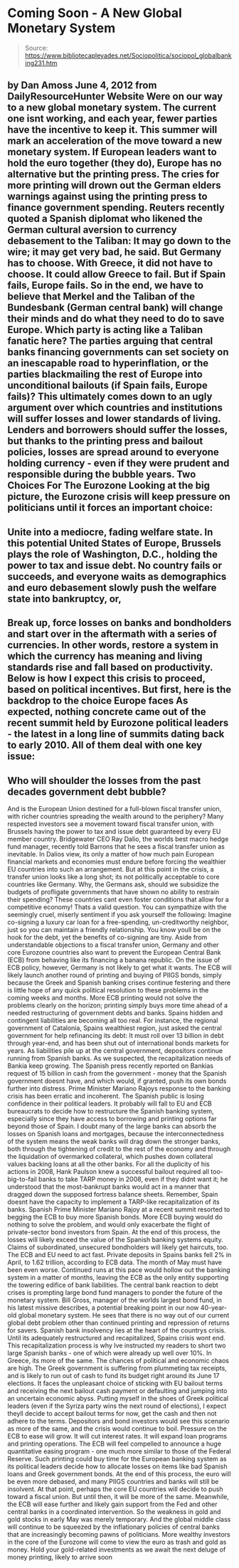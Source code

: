 # Coming Soon - A New Global Monetary System

> Source: https://www.bibliotecapleyades.net/Sociopolitica/sociopol_globalbanking231.htm

by Dan Amoss
June 4, 2012
from
DailyResourceHunter Website
Were on our way to a new global monetary system.
The current one isnt
working, and each year, fewer parties have the incentive to keep it.
This summer will mark an acceleration of the move toward a new monetary
system. If European leaders want to hold the euro together (they do), Europe
has no alternative but the printing press. The cries for more printing will
drown out the German elders warnings against using the printing press to
finance government spending.
Reuters recently quoted a Spanish diplomat who likened the German cultural
aversion to currency debasement to the Taliban:
It may go down to the wire;
it may get very bad, he said.
But Germany has to choose. With Greece, it
did not have to choose. It could allow Greece to fail. But if Spain fails,
Europe fails. So in the end, we have to believe that Merkel and the Taliban
of the Bundesbank (German central bank) will change their minds and do what
they need to do to save Europe.
Which party is acting like a Taliban fanatic here?
The parties arguing that
central banks financing governments can set society on an inescapable road
to hyperinflation, or the parties blackmailing the rest of Europe into
unconditional bailouts (if Spain fails, Europe fails)?
This ultimately comes down to an ugly argument over which countries and
institutions will suffer losses and lower standards of living.
Lenders and
borrowers should suffer the losses, but thanks to the printing press and
bailout policies, losses are spread around to everyone holding currency -
even if they were prudent and responsible during the bubble years.
Two Choices For The Eurozone
Looking at the big picture, the Eurozone crisis will keep pressure on
politicians until it forces an important choice:
-
Unite into a mediocre, fading welfare state. In this potential United States
of Europe, Brussels plays the role of
Washington, D.C., holding the power to
tax and issue debt. No country fails or succeeds, and everyone waits as
demographics and euro debasement slowly push the welfare state into
bankruptcy, or,
-
Break up, force losses on banks and bondholders and start over in the
aftermath with a series of currencies. In other words, restore a system in
which the currency has meaning and living standards rise and fall based on
productivity.
Below is how I expect this crisis to proceed, based on political incentives.
But first, here is the backdrop to the choice Europe faces
As expected, nothing concrete came out of the recent summit held by Eurozone
political leaders - the latest in a long line of summits dating back to
early 2010.
All of them deal with one key issue:
-
Who will shoulder the
losses from the past decades government debt bubble?
-
And is the European
Union destined for a full-blown fiscal transfer union, with richer
countries spreading the wealth around to the periphery?
Many respected investors see a movement toward fiscal transfer union, with
Brussels having the power to tax and issue debt guaranteed by every EU
member country.
Bridgewater CEO Ray Dalio, the worlds best macro hedge fund
manager, recently told Barrons that he sees a fiscal transfer union as
inevitable. In Dalios view, its only a matter of how much pain European
financial markets and economies must endure before forcing the wealthier EU
countries into such an arrangement.
But at this point in the crisis, a transfer union looks like a long shot;
its not politically acceptable to core countries like Germany.
Why, the
Germans ask, should we subsidize the budgets of profligate governments that
have shown no ability to restrain their spending? These countries cant even
foster conditions that allow for a competitive economy!
Thats a valid question.
You can sympathize with the seemingly cruel,
miserly sentiment if you ask yourself the following: Imagine co-signing a
luxury car loan for a free-spending, un-creditworthy neighbor, just so you
can maintain a friendly relationship. You know youll be on the hook for the
debt, yet the benefits of co-signing are tiny.
Aside from understandable objections to a fiscal transfer union, Germany and
other core Eurozone countries also want to prevent the European Central Bank
(ECB) from behaving like its financing a banana republic.
On the issue of ECB policy, however, Germany is not likely to get what it wants.
The ECB
will likely launch another round of printing and buying of
PIIGS bonds,
simply because the Greek and Spanish banking crises continue festering and
there is little hope of any quick political resolution to these problems in
the coming weeks and months.
More ECB printing would not solve the problems clearly on the horizon;
printing simply buys more time ahead of a needed restructuring of government
debts and banks.
Spains hidden and contingent liabilities are becoming all too real. For
instance, the regional government of Catalonia, Spains wealthiest region,
just asked the central government for help refinancing its debt: It must
roll over 13 billion in debt through year-end, and has been shut out of
international bonds markets for years.
As liabilities pile up at the central government, depositors continue
running from Spanish banks.
As we suspected, the recapitalization needs of
Bankia keep growing. The Spanish press recently reported on Bankias request
of 15 billion in cash from the government - money that the Spanish
government doesnt have, and which would, if granted, push its own bonds
further into distress.
Prime Minister Mariano Rajoys response to the banking crisis has been
erratic and incoherent. The Spanish public is losing confidence in their
political leaders. It probably will fall to EU and ECB bureaucrats to decide
how to restructure the Spanish banking system, especially since they have
access to borrowing and printing options far beyond those of Spain.
I doubt many of the large banks can absorb the losses on Spanish loans and
mortgages, because the interconnectedness of the system means the weak banks
will drag down the stronger banks, both through the tightening of credit to
the rest of the economy and through the liquidation of overmarked
collateral, which pushes down collateral values backing loans at all the
other banks.
For all the duplicity of his actions in 2008, Hank Paulson knew a successful
bailout required all too-big-to-fail banks to take
TARP money in 2008, even
if they didnt want it; he understood that the most-bankrupt banks would act
in a manner that dragged down the supposed fortress balance sheets.
Remember, Spain doesnt have the capacity to implement a TARP-like
recapitalization of its banks.
Spanish Prime Minister Mariano Rajoy at a
recent summit resorted to begging the ECB to buy more Spanish bonds. More
ECB buying would do nothing to solve the problem, and would only exacerbate
the flight of private-sector bond investors from Spain.
At the end of this process, the losses will likely exceed the value of the
Spanish banking systems equity. Claims of subordinated, unsecured
bondholders will likely get haircuts, too.
The ECB and EU need to act fast. Private deposits in Spains banks fell 2%
in April, to 1.62 trillion, according to ECB data. The month of May must
have been even worse. Continued runs at this pace would hollow out the
banking system in a matter of months, leaving the ECB as the only entity
supporting the towering edifice of bank liabilities.
The central bank reaction to debt crises is prompting large bond fund
managers to ponder the future of the monetary system.
Bill Gross, manager of
the worlds largest bond fund, in his latest missive describes,
a potential
breaking point in our now 40-year-old global monetary system.
He sees that
there is no way out of our current global debt problem other than continued
printing and repression of returns for savers.
Spanish bank insolvency lies at the heart of the countrys crisis. Until
its adequately restructured and recapitalized, Spains crisis wont end.
This recapitalization process is why Ive instructed my readers to short two
large Spanish banks - one of which were already up well over 10%.
In Greece, its more of the same.
The chances of political and economic
chaos are high. The Greek government is suffering from plummeting tax
receipts, and is likely to run out of cash to fund its budget right around
its June 17 elections. It faces the unpleasant choice of sticking with EU
bailout terms and receiving the next bailout cash payment or defaulting and
jumping into an uncertain economic abyss.
Putting myself in the shoes of Greek political leaders (even if the Syriza
party wins the next round of elections), I expect theyll decide to accept
bailout terms for now, get the cash and then not adhere to the terms.
Depositors and bond investors would see this scenario as more of the same,
and the crisis would continue to boil.
Pressure on the ECB to ease will grow. It will cut interest rates. It will
expand loan programs and printing operations. The ECB will feel compelled to
announce a huge quantitative easing program - one much more similar to those
of the Federal Reserve. Such printing could buy time for the European
banking system as its political leaders decide how to allocate losses on
items like bad Spanish loans and Greek government bonds.
At the end of this process, the euro will be even more debased, and many
PIIGS countries and banks will still be insolvent. At that point, perhaps
the core EU countries will decide to push toward a fiscal union.
But until
then, it will be more of the same.
Meanwhile, the ECB will ease further and likely gain support from the Fed
and other central banks in a coordinated intervention. So the weakness in
gold and gold stocks in early May was merely temporary. And the global
middle class will continue to be squeezed by the inflationary policies of
central banks that are increasingly becoming pawns of politicians.
More wealthy investors in the core of the Eurozone will come to view the
euro as trash and gold as money.
Hold your gold-related investments as we await the next deluge of money
printing, likely to arrive soon
